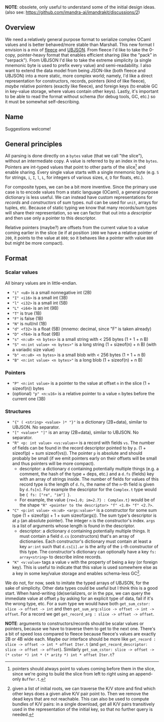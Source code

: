 **NOTE**: obsolete, only useful to understand some of the initial design ideas. (also see: https://github.com/imandra-ai/imandrakit/discussions/2)

## Overview

We need a relatively general purpose format to serialize complex OCaml values and is better behaved/more stable than Marshall. This new format I envision is a mix of [fleece](https://github.com/couchbase/fleece) and [UBJSON](https://ubjson.org/). From fleece I'd like to take the 0-copy, pointer-heavy format that enables efficient sharing (like the "pack" in "serpack"). From UBJSON I'd like to take the extreme simplicity (a single mnemonic byte is used to prefix every value) and semi-readability. I also want to extend the data model from being JSON-like (both fleece and UBJSON) into a more static, more complex world; namely, I'd like a direct representation for constructors, records, pointers (kind of like fleece), _maybe_ relative pointers (exactly like fleece), and foreign keys (to enable GC in key-value storage, where values contain other keys). Lastly, it's important to be able to read the format without schema (for debug tools, GC, etc.) so it must be somewhat self-describing.

## Name

Suggestions welcome!

## General principles

All parsing is done directly on a `bytes` value (that we call "the slice"), without an intermediate copy. A value is referred to by an index in the `bytes`. Pointers are int-typed values that point to other parts of the slice[^1] and enable sharing. Every single value starts with a single mnemonic byte (e.g. `S` for strings, `i`, `I`, `l`, `L`, for integers of various sizes, `d`, `D` for floats, etc.).

For composite types, we can be a bit more inventive. Since the primary use case is to encode values from a static language (OCaml), a general purpose dictionary is less useful. We can instead have custom representations for _records_ and _constructors_ of sum types. null can be used for `unit`, arrays for tuples, etc. Because of static typing we know that many records/sum types will share their representation, so we can factor that out into a _descriptor_ and then use only a pointer to this descriptor. 

Relative pointers (maybe?) are offsets from the current value to a value coming earlier in the slice (ie if at position `1000` we have a relative pointer of `200`, it points to the value at `800`; so it behaves like a pointer with value `800` but might be more compact).

[^1]: pointers should always point to values coming before them in the slice, since we're going to build the slice from left to right using an append-only `Buffer.t`.

## Format

### Scalar values

All binary values are in little-endian.

- `"i" <u8>` is a small nonnegative int (2B) 
- `"I" <i16>` is a small int (3B)
- `"l" <i32>` is a small int (5B)
- `"L" <i64>` is an int (9B)
- `"T"` is true (1B)
- `"F"` is false (1B)
- `"N"` is null/nil (1B)
- `"d" <f32>` is a float (5B) (mnemo: decimal, since "F" is taken already)
- `"D" <f64>` is a float (9B)
- `"s" <n:u8> <n bytes>` is a small string with < 256 bytes (1 + 1 + n B)
- `"S" <n:int value> <n bytes>"` is a long string  (1 + sizeof(n) + n B) (with a variadic size value)
- `"b" <n:u8> <n bytes>` is a small blob with < 256 bytes (1 + 1 + n B)
- `"B" <n:int value> <n bytes>"` is a long blob (1 + sizeof(n) + n B)

### Pointers

- `"P" <n:int value>` is a pointer to the value at offset `n` in the slice (1 + sizeof(n)) bytes
- (optional) `"p" <n:u16>` is a relative pointer to a value `n` bytes before the current one (3B)

### Structures

- `"{" ( <string> <value> )* "}"` is a dictionary (2B+data), similar to UBJSON. No separator.
- `"[" <value>* "]"` is an array (2B+data), similar to UBJSON. No separator.
- `"R" <p: int value> <vs:value>+` is a record with fields `vs`. The number of fields can be found in the record descriptor pointed to by `p`. (1 + sizeof(p) + sum sizeof(vs)). The pointer `p` is absolute and should probably be small (if we emit pointers early on their offsets will be small and thus pointers will be more compact).
  * descriptor: a dictionary `d` containing potentially multiple things (e.g. a comment, the hash of the type + deps, etc.) and a `d.fs` (fields) key with an array of strings inside. The number of fields for values of this record type is the length of `d.fs`, the name of the `n`-th field is given by `d.fs[n]`. For example the descriptor for the `Complex.t` type would be `{ fs: ["re", "im"] }`.
  * For example, the value `{re=1.0; im=2.7} : Complex.t}` would be of the shape `"R" <pointer to the descriptor> "f" <1.0> "f" <2.7>`.
- `"C" <p:int value> <n:u8> <args:value>*` is a constructor for some sum type (1 + sizeof(p) + 1 + sum sizeof(args)). The sum type's descriptor is at `p` (an absolute pointer). The integer `n` is the constructor's index. `args` is a list of arguments whose length is found in the descriptor.
  * descriptor: a dictionary `d` containing potentially multiple things. It must contain a field `d.cs` (constructors) that's an array of dictionaries. Each constructor's dictionary must contain at least a key `ar:int` such that `d.cs[i].ar` is the arity of the `i`-th constructor of this type. The constructor's dictionary can optionally have a key `fs: array<string>` to describe inline records.
- `"K" <v:value>` tags a value `v` with the property of being a _key_ (or foreign key). This is useful to indicate that this value is used somewhere else as a key in some key/value storage and enables schema-less GC[^2].

We do not, for now, seek to imitate the typed arrays of UBJSON, for the sake of simplicity. Other data types could be useful but I think this is a good start. When hand-writing (de)serializers, or in the ppx, we can query the immediate value at offset `p` by asking for an explicit type of data, fail if it's the wrong type, etc. For a sum type we would have both `get_sum_cstor: slice -> offset -> int` and then `get_sum_arg:slice -> offset -> int -> offset`. For a record we get `get_record_arg : slice -> offset -> offset`.

**NOTE**: arguments to constructors/records should be scalar values or pointers, because we have to traverse them to get to the next one. There's a bit of speed loss compared to fleece because fleece's values are exactly 2B or 4B wide each. Maybe our interface should be more like `get_record : slice -> offset -> int * offset Iter.t` (and `get_record_descriptor: slice -> offset -> offset`). Similarly `get_sum_cstor: slice -> offset -> (* cstor *) int * (* arity *) int * offset Iter.t`?

[^2]: given a list of initial roots, we can traverse the K/V store and find which other keys does a given alive K/V pair point to. Then we remove the dead keys that are not reachable. This can also be used to compute bundles of K/V pairs: in a single download, get all K/V pairs transitively used in the representation of the initial key, so that no further query is needed.
